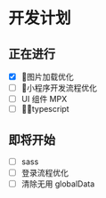 # 开发计划

## 正在进行

- [x] 图片加载优化
- [ ] 小程序开发流程优化
- [ ] UI 组件 MPX
- [ ] typescript

## 即将开始
- [ ] sass
- [ ] 登录流程优化
- [ ] 清除无用 globalData